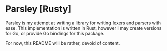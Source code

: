# Parsley [Rusty]

Parsley is my attempt at writing a library for writing lexers and parsers with ease. This implementation is written in Rust, however I may create versions for Go, or provide Go bindings for this package.

For now, this README will be rather, devoid of content.